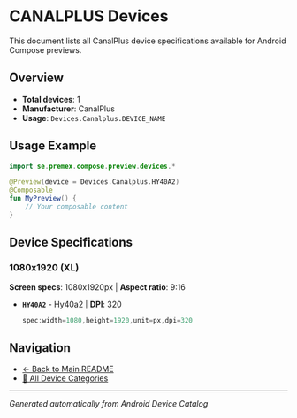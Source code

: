 # CANALPLUS Devices

This document lists all CanalPlus device specifications available for Android Compose previews.

## Overview

- **Total devices**: 1
- **Manufacturer**: CanalPlus
- **Usage**: `Devices.Canalplus.DEVICE_NAME`

## Usage Example

```kotlin
import se.premex.compose.preview.devices.*

@Preview(device = Devices.Canalplus.HY40A2)
@Composable
fun MyPreview() {
    // Your composable content
}
```

## Device Specifications

### 1080x1920 (XL)

**Screen specs**: 1080x1920px | **Aspect ratio**: 9:16

- **`HY40A2`** - Hy40a2 | **DPI**: 320
  ```kotlin
  spec:width=1080,height=1920,unit=px,dpi=320
  ```

## Navigation

- [← Back to Main README](../../README.md)
- [📱 All Device Categories](../README.md)

---
*Generated automatically from Android Device Catalog*
